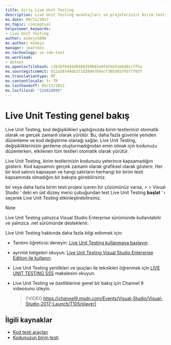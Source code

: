 ```yaml
---
title: Giriş Live Unit Testing
description: Live Unit Testing avantajları ve projelerinizi birim testi yaparken nasıl kullanacağınızı öğrenin.
ms.date: 09/11/2017
ms.topic: conceptual
helpviewer_keywords:
- Live Unit Testing
author: mikejo5000
ms.author: mikejo
manager: jmartens
ms.technology: vs-ide-test
ms.workload:
- dotnet
ms.openlocfilehash: c2b18f6443d6460350683e0f4feb53ebd8ccff5a
ms.sourcegitcommit: b12a38744db371d2894769ecf305585f9577792f
ms.translationtype: MT
ms.contentlocale: tr-TR
ms.lasthandoff: 09/13/2021
ms.locfileid: "126628095"
---
```

# <a name="live-unit-testing-overview"></a>Live Unit Testing genel bakış

Live Unit Testing, kod değişiklikleri yaptığınızda birim testlerinizi otomatik olarak ve gerçek zamanlı olarak yürütür. Bu, daha fazla güvenle yeniden düzenleme ve kod değiştirme olanağı sağlar. Live Unit Testing, değişikliklerinizin gerileme oluşturmadığından emin olmak için kodunuzu düzenlerken, etkilenen tüm testleri otomatik olarak yürütür.

Live Unit Testing, birim testlerinizin kodunuzu yeterince kapsamadığını gösterir. Kod kapsamını gerçek zamanlı olarak grafiksel olarak gösterir. Her bir kod satırını kapsayan ve hangi satırların herhangi bir birim testi kapsamında olmadığını bir bakışta görebilirsiniz.

bir veya daha fazla birim testi projesi içeren bir çözümünüz varsa,   >    >  Visual Studio ' deki en üst düzey menü çubuğundan test Live Unit Testing **başlat** ' ı seçerek Live Unit Testing etkinleştirebilirsiniz.

> [!NOTE]
> Live Unit Testing yalnızca Visual Studio Enterprise sürümünde kullanılabilir ve yalnızca .net sürümünde desteklenir.

Live Unit Testing hakkında daha fazla bilgi edinmek için:

- Tanıtım öğreticisi deneyin: [Live Unit Testing kullanmaya başlayın](live-unit-testing-start.md).

- ayrıntılı belgeleri okuyun: [Live Unit Testing Visual Studio Enterprise Edition ile kullanın](live-unit-testing.md).

- Live Unit Testing yenilikleri ve ipuçları ile teknikleri öğrenmek için [LIVE UNIT TESTING SSS](live-unit-testing-faq.yml) makalesini okuyun.

- Live Unit Testing ve özelliklerine genel bir bakış için Channel 9 videosunu izleyin.</p>

   > [!VIDEO https://channel9.msdn.com/Events/Visual-Studio/Visual-Studio-2017-Launch/T105/player]

## <a name="related-resources"></a>İlgili kaynaklar

- [Kod testi araçları](https://visualstudio.microsoft.com/vs/testing-tools/)
- [Kodunuzun birim testi](unit-test-your-code.md)
